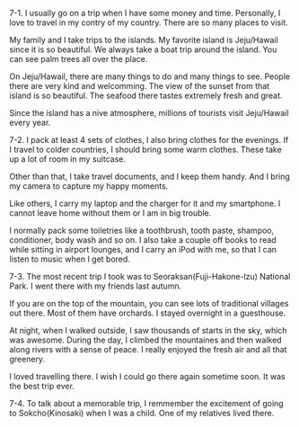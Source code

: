 7-1.
I usually go on a trip when I have some money and time. Personally, I love to travel in my contry of my country. There are so many places to visit.

My family and I take trips to the islands. My favorite island is Jeju/Hawail since it is so beautiful. We always take a boat trip around the island. You can see palm trees all over the place.

On Jeju/Hawail, there are many things to do and many things to see. People there are very kind and welcomming. The view of the sunset from that island is so beautiful. The seafood there tastes extremely fresh and great.

Since the island has a nive atmosphere, millions of tourists visit Jeju/Hawail every year.

7-2.
I pack at least 4 sets of clothes, I also bring clothes for the evenings. If I travel to colder countries, I should bring some warm clothes. These take up a lot of room in my suitcase.

Other than that, I take travel documents, and I keep them handy. And I bring my camera to capture my happy moments.

Like others, I carry my laptop and the charger for it and my smartphone. I cannot leave home without them or I am in big trouble.

I normally pack some toiletries like a toothbrush, tooth paste, shampoo, conditioner, body wash and so on. I also take a couple off books to read while sitting in airport lounges, and I carry an iPod with me, so that I can listen to music when I get bored.

7-3.
The most recent trip I took was to Seoraksan(Fuji-Hakone-lzu) National Park. I went there with my friends last autumn.

If you are on the top of the mountain, you can see lots of traditional villages out there. Most of them have orchards. I stayed overnight in a guesthouse.

At night, when I walked outside, I saw thousands of starts in the sky, which was awesome. During the day, I climbed the mountaines and then walked along rivers with a sense of peace. I really enjoyed the fresh air and all that greenery.

I loved travelling there. I wish I could go there again sometime soon. It was the best trip ever.

7-4.
To talk about a memorable trip, I remmember the excitement of going to Sokcho(Kinosaki) when I was a child. One of my relatives lived there.

